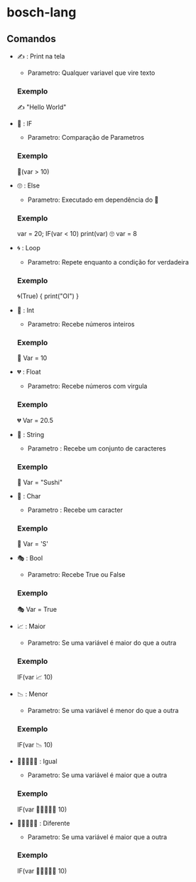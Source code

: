 # bosch-lang


## Comandos

- ✍ : Print na tela
    - Parametro: Qualquer variavel que vire texto
    ### Exemplo
    
    ✍ "Hello World"

- 🤔 : IF
    - Parametro: Comparação de Parametros
    ### Exemplo

    🤔(var > 10) 
    
- 🙄 : Else
    - Parametro: Executado em dependência do 🤔
    ### Exemplo

    var = 20;
    IF(var < 10)
        print(var) 
    🙄
        var = 8
    
- 🌀 : Loop
    - Parametro: Repete enquanto a condição for verdadeira
    ### Exemplo

    🌀(True)
    {
        print("OI")
    }
    
- 💖 : Int
    - Parametro: Recebe números inteiros
    ### Exemplo

    💖 Var = 10

- 💔 : Float
    - Parametro: Recebe números com virgula
    ### Exemplo

    💔 Var = 20.5 

- 🍣 : String
    - Parametro : Recebe um conjunto de caracteres
    ### Exemplo

    🍣 Var = "Sushi"

- 🍘 : Char
    - Parametro : Recebe um caracter
    ### Exemplo

    🍘 Var = 'S'

- 🎭 : Bool
    - Parametro: Recebe True ou False
    ### Exemplo

    🎭 Var = True

- 📈 : Maior
    - Parametro: Se uma variável é maior do que a outra
    ### Exemplo

    IF(var 📈 10)

- 📉 : Menor
    - Parametro: Se uma variável é menor do que a outra
    ### Exemplo

    IF(var 📉 10)

- 👩🏻‍🤝‍👩🏻 : Igual
    - Parametro: Se uma variável é maior que a outra
    ### Exemplo

    IF(var 👩🏻‍🤝‍👩🏻 10)

- 👩🏼‍🤝‍👩🏻 : Diferente
    - Parametro: Se uma variável é maior que a outra
    ### Exemplo

    IF(var 👩🏼‍🤝‍👩🏻 10)





    



       


    
     
     


